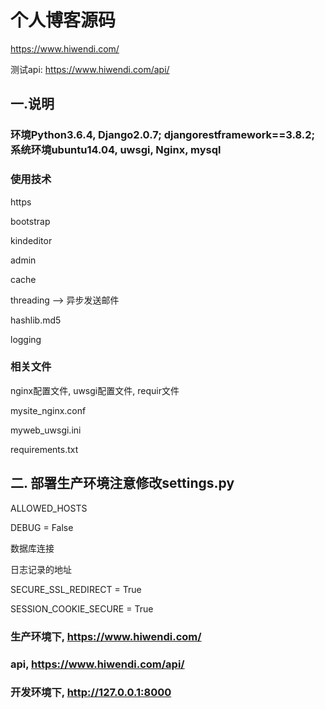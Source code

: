 # 个人博客源码
https://www.hiwendi.com/

测试api: https://www.hiwendi.com/api/

## 一.说明

### 环境Python3.6.4, Django2.0.7; djangorestframework==3.8.2; 系统环境ubuntu14.04, uwsgi, Nginx, mysql


### 使用技术

https

bootstrap

kindeditor

admin

cache

threading --> 异步发送邮件

hashlib.md5

logging


### 相关文件

nginx配置文件, uwsgi配置文件, requir文件

mysite_nginx.conf

myweb_uwsgi.ini

requirements.txt


## 二. 部署生产环境注意修改settings.py

ALLOWED_HOSTS

DEBUG = False

数据库连接

日志记录的地址

SECURE_SSL_REDIRECT = True

SESSION_COOKIE_SECURE = True


### 生产环境下, https://www.hiwendi.com/
### api, https://www.hiwendi.com/api/
### 开发环境下, http://127.0.0.1:8000
